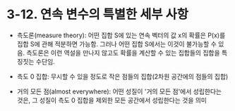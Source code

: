 # 3-12. 연속 변수의 특별한 세부 사항

* 측도론(measure theory): 어떤 집합 S에 있는 연속 벡터의 값 x의 확률은 P(x)를 집합 S에 관해 적분하면 가능함. 그러나 어떤 집합 S에서는 이것이 불가능할 수 있음. 측도론은 이런 역설을 만나지 않고도 확률을 계산할 수 있는 집합들의 집합을 특징짓는 수단임.

* 측도 0 집합: 무시할 수 있을 정도로 작은 점들의 집합(2차원 공간에의 점들의 집합)

* 거의 모든 점(almost everywhere): 어떤 성질이 '거의 모든 점'에서 성립한다는 것은, 그 성질이 측도 0 집합을 제외한 모든 공간에서 성립한다는 것을 의미
